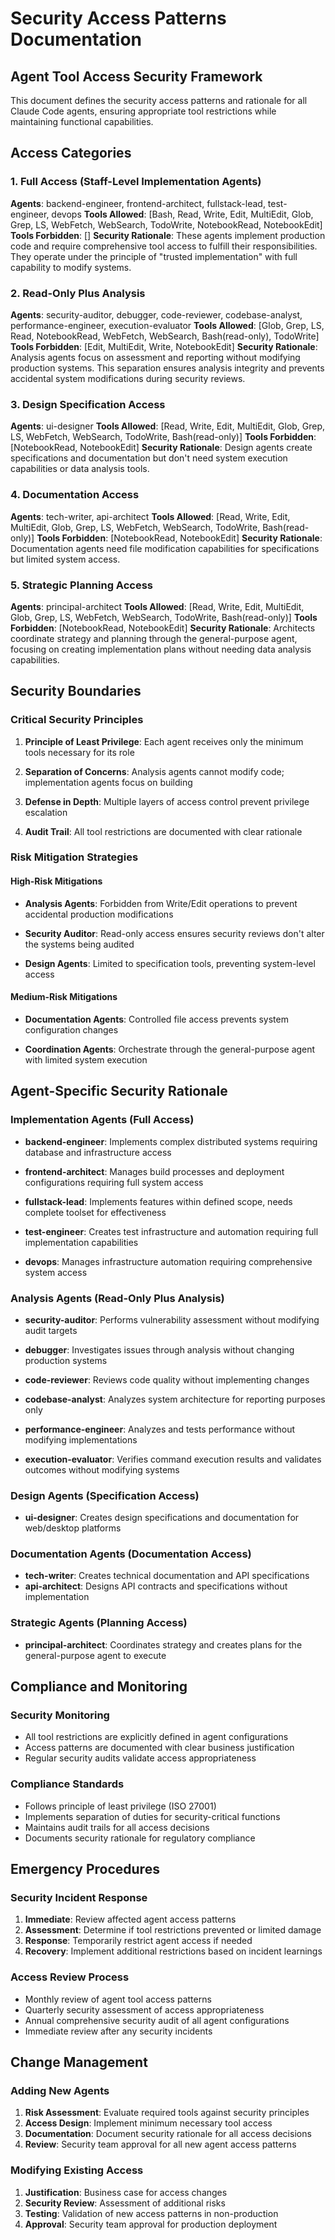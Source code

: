 # Security Access Patterns Documentation

## Agent Tool Access Security Framework

This document defines the security access patterns and rationale for all Claude Code agents,
ensuring appropriate tool restrictions while maintaining functional capabilities.

## Access Categories

### 1. Full Access (Staff-Level Implementation Agents)

**Agents**: backend-engineer, frontend-architect, fullstack-lead, test-engineer, devops
**Tools Allowed**: [Bash, Read, Write, Edit, MultiEdit, Glob, Grep, LS, WebFetch,
WebSearch, TodoWrite, NotebookRead, NotebookEdit]
**Tools Forbidden**: []
**Security Rationale**: These agents implement production code and require comprehensive
tool access to fulfill their responsibilities. They operate under the principle of
"trusted implementation" with full capability to modify systems.

### 2. Read-Only Plus Analysis

**Agents**: security-auditor, debugger, code-reviewer, codebase-analyst,
performance-engineer, execution-evaluator
**Tools Allowed**: [Glob, Grep, LS, Read, NotebookRead, WebFetch, WebSearch,
Bash(read-only), TodoWrite]
**Tools Forbidden**: [Edit, MultiEdit, Write, NotebookEdit]
**Security Rationale**: Analysis agents focus on assessment and reporting without
modifying production systems. This separation ensures analysis integrity and prevents
accidental system modifications during security reviews.

### 3. Design Specification Access

**Agents**: ui-designer
**Tools Allowed**: [Read, Write, Edit, MultiEdit, Glob, Grep, LS, WebFetch,
WebSearch, TodoWrite, Bash(read-only)]
**Tools Forbidden**: [NotebookRead, NotebookEdit]
**Security Rationale**: Design agents create specifications and documentation but don't
need system execution capabilities or data analysis tools.

### 4. Documentation Access

**Agents**: tech-writer, api-architect
**Tools Allowed**: [Read, Write, Edit, MultiEdit, Glob, Grep, LS, WebFetch,
WebSearch, TodoWrite, Bash(read-only)]
**Tools Forbidden**: [NotebookRead, NotebookEdit]
**Security Rationale**: Documentation agents need file modification capabilities for
specifications but limited system access.

### 5. Strategic Planning Access

**Agents**: principal-architect
**Tools Allowed**: [Read, Write, Edit, MultiEdit, Glob, Grep, LS, WebFetch,
WebSearch, TodoWrite, Bash(read-only)]
**Tools Forbidden**: [NotebookRead, NotebookEdit]
**Security Rationale**: Architects coordinate strategy and planning through the
general-purpose agent, focusing on creating implementation plans without needing
data analysis capabilities.

## Security Boundaries

### Critical Security Principles

1. **Principle of Least Privilege**: Each agent receives only the minimum tools
   necessary for its role

2. **Separation of Concerns**: Analysis agents cannot modify code; implementation
   agents focus on building

3. **Defense in Depth**: Multiple layers of access control prevent privilege
   escalation

4. **Audit Trail**: All tool restrictions are documented with clear rationale

### Risk Mitigation Strategies

#### High-Risk Mitigations

- **Analysis Agents**: Forbidden from Write/Edit operations to prevent accidental
  production modifications

- **Security Auditor**: Read-only access ensures security reviews don't alter the
  systems being audited

- **Design Agents**: Limited to specification tools, preventing system-level
  access

#### Medium-Risk Mitigations

- **Documentation Agents**: Controlled file access prevents system configuration
  changes

- **Coordination Agents**: Orchestrate through the general-purpose agent with
  limited system execution

## Agent-Specific Security Rationale

### Implementation Agents (Full Access)

- **backend-engineer**: Implements complex distributed systems requiring database
  and infrastructure access

- **frontend-architect**: Manages build processes and deployment configurations
  requiring full system access

- **fullstack-lead**: Implements features within defined scope, needs complete
  toolset for effectiveness

- **test-engineer**: Creates test infrastructure and automation requiring full
  implementation capabilities

- **devops**: Manages infrastructure automation requiring comprehensive system
  access

### Analysis Agents (Read-Only Plus Analysis)

- **security-auditor**: Performs vulnerability assessment without modifying audit
  targets

- **debugger**: Investigates issues through analysis without changing production
  systems

- **code-reviewer**: Reviews code quality without implementing changes
- **codebase-analyst**: Analyzes system architecture for reporting purposes
  only

- **performance-engineer**: Analyzes and tests performance without modifying
  implementations

- **execution-evaluator**: Verifies command execution results and validates
  outcomes without modifying systems

### Design Agents (Specification Access)

- **ui-designer**: Creates design specifications and documentation for
  web/desktop platforms

### Documentation Agents (Documentation Access)

- **tech-writer**: Creates technical documentation and API specifications
- **api-architect**: Designs API contracts and specifications without
  implementation

### Strategic Agents (Planning Access)

- **principal-architect**: Coordinates strategy and creates plans for the
  general-purpose agent to execute

## Compliance and Monitoring

### Security Monitoring

- All tool restrictions are explicitly defined in agent configurations
- Access patterns are documented with clear business justification
- Regular security audits validate access appropriateness

### Compliance Standards

- Follows principle of least privilege (ISO 27001)
- Implements separation of duties for security-critical functions
- Maintains audit trails for all access decisions
- Documents security rationale for regulatory compliance

## Emergency Procedures

### Security Incident Response

1. **Immediate**: Review affected agent access patterns
2. **Assessment**: Determine if tool restrictions prevented or limited damage
3. **Response**: Temporarily restrict agent access if needed
4. **Recovery**: Implement additional restrictions based on incident learnings

### Access Review Process

- Monthly review of agent tool access patterns
- Quarterly security assessment of access appropriateness
- Annual comprehensive security audit of all agent configurations
- Immediate review after any security incidents

## Change Management

### Adding New Agents

1. **Risk Assessment**: Evaluate required tools against security principles
2. **Access Design**: Implement minimum necessary tool access
3. **Documentation**: Document security rationale for all access decisions
4. **Review**: Security team approval for all new agent access patterns

### Modifying Existing Access

1. **Justification**: Business case for access changes
2. **Security Review**: Assessment of additional risks
3. **Testing**: Validation of new access patterns in non-production
4. **Approval**: Security team approval for production deployment
